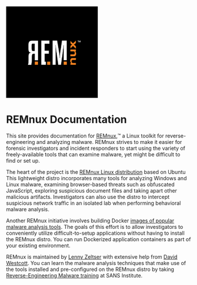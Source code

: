 <img width="250" height="250" src="REMnux-logo.png" alt="REMnux Logo" /><p></p>

# REMnux Documentation

This site provides  documentation for [REMnux](https://REMnux.org),&trade; a Linux toolkit for reverse-engineering and analyzing malware. REMnux strives to make it easier for forensic investigators and incident responders to start using the variety of freely-available tools that can examine malware, yet might be difficult to find or set up.

The heart of the project is the [REMnux Linux distribution](distro/get.md) based on Ubuntu This lightweight distro incorporates many tools for analyzing Windows and Linux malware, examining browser-based threats such as obfuscated JavaScript, exploring suspicious document files and taking apart other malicious artifacts. Investigators can also use the distro to intercept suspicious network traffic in an isolated lab when performing behavioral malware analysis.

Another REMnux initiative involves building Docker [images of popular malware analysis tools](containers/malware-analysis.md). The goals of this effort is to allow investigators to conveniently utilize difficult-to-setup applications without having to install the REMnux distro. You can run Dockerized application containers as part of your existing environment.

REMnux is maintained by [Lenny Zeltser](https://zeltser.com/) with extensive help from [David Westcott](https://twitter.com/beast_fighter). You can learn the malware analysis techniques that make use of the tools installed and pre-configured on the REMnux distro by taking [Reverse-Engineering Malware training](http://www.sans.org/course/reverse-engineering-malware-malware-analysis-tools-techniques) at SANS Institute.
